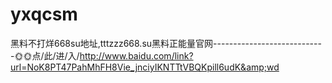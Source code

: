 # yxqcsm
黑料不打烊668su地址,tttzzz668.su黑料正能量官网----------------------------🌞🌞点/此/进/入/http://www.baidu.com/link?url=NoK8PT47PahMhFH8Vie_jnciyIKNTTtVBQKpill6udK&amp;wd
